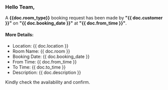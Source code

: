 <h3>Hello Team,</h3>

<p>A <b>{{doc.room_type}}</b> booking request has been made by <b>"{{ doc.customer }}"</b> on <b>"{{ doc.booking_date }}"</b> at <b>"{{ doc.from_time }}"</b>.</p>

<h4>More Details:</h4>

<ul>
    <li>Location: {{ doc.location }}</li>
    <li>Room Name: {{ doc.room }}</li>
    <li>Booking Date: {{ doc.booking_date }}</li>
    <li>From Time: {{ doc.from_time }}</li>
    <li>To Time: {{ doc.to_time }}</li>
    <li>Description: {{ doc.description }}</li>
</ul>

<p>Kindly check the availability and confirm.</p>
